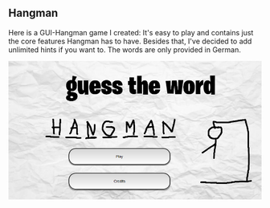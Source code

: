 ## Hangman

Here is a GUI-Hangman game I created: It's easy to play and contains just the core features Hangman has to have. Besides that, I've decided to add unlimited hints if you want to. The words are only provided in German.

![Startscreen](src/main/resources/Imgs/Screenshot%202024-12-19%20054649.png)
